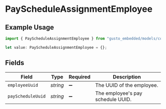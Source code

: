 # PayScheduleAssignmentEmployee

## Example Usage

```typescript
import { PayScheduleAssignmentEmployee } from "gusto_embedded/models/components";

let value: PayScheduleAssignmentEmployee = {};
```

## Fields

| Field                             | Type                              | Required                          | Description                       |
| --------------------------------- | --------------------------------- | --------------------------------- | --------------------------------- |
| `employeeUuid`                    | *string*                          | :heavy_minus_sign:                | The UUID of the employee.         |
| `payScheduleUuid`                 | *string*                          | :heavy_minus_sign:                | The employee's pay schedule UUID. |